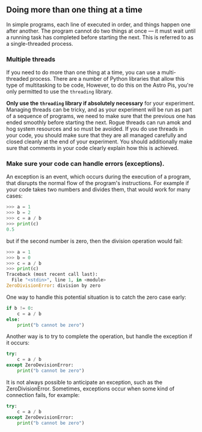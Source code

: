 ## Doing more than one thing at a time

In simple programs, each line of executed in order, and things happen one after another. The program cannot do two things at once — it must wait until a running task has completed before starting the next. This is referred to as a single-threaded process.

### Multiple threads

If you need to do more than one thing at a time, you can use a multi-threaded process. There are a number of Python libraries that allow this type of multitasking to be code, However, to do this on the Astro Pis, you're only permitted to use the `threading` library.

**Only use the `threading` library if absolutely necessary** for your experiment. Managing threads can be tricky, and as your experiment will be run as part of a sequence of programs, we need to make sure that the previous one has ended smoothly before starting the next. Rogue threads can run amok and hog system resources and so must be avoided. If you do use threads in your code, you should make sure that they are all managed carefully and closed cleanly at the end of your experiment. You should additionally make sure that comments in your code clearly explain how this is achieved.

### Make sure your code can handle errors (exceptions).
An exception is an event, which occurs during the execution of a program, that disrupts the normal flow of the program's instructions. For example if your code takes two numbers and divides them, that would work for many cases:

```python
>>> a = 1
>>> b = 2
>>> c = a / b
>>> print(c)
0.5
```
but if the second number is zero, then the division operation would fail:

```python
>>> a = 1
>>> b = 0
>>> c = a / b
>>> print(c)
Traceback (most recent call last):
  File "<stdin>", line 1, in <module>
ZeroDivisionError: division by zero
```
One way to handle this potential situation is to catch the zero case early:

```python
if b != 0:
    c = a / b
else:
    print("b cannot be zero")
```
Another way is to try to complete the operation, but handle the exception if it occurs:
```python
try:
    c = a / b
except ZeroDevisionError:
    print("b cannot be zero")
```

It is not always possible to anticipate an exception, such as the ZeroDivisionError. Sometimes, exceptions occur when some kind of connection fails, for example:  

```python
try:
    c = a / b
except ZeroDevisionError:
    print("b cannot be zero")
```
